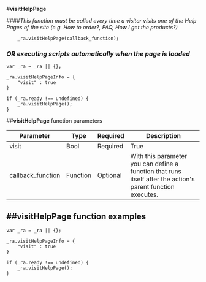#**visitHelpPage**

####*This function must be called every time a visitor visits one of the Help Pages of the site (e.g. How to order?, FAQ, How I get the products?)*

    	_ra.visitHelpPage(callback_function);
	
### *OR executing scripts automatically when the page is loaded*
	
	var _ra = _ra || {};
	
	_ra.visitHelpPageInfo = {
		"visit" : true
	}

	if (_ra.ready !== undefined) {
		_ra.visitHelpPage();
	}
	
##**visitHelpPage** function parameters

|    **Parameter**    |    **Type**    |    **Required**    |    **Description**    |
|---|---|---|---|
|  visit  |  Bool  |  Required  |  True  |
|	callback_function 	|	Function	|	Optional	|	With this parameter you can define a function that runs itself after the action's parent function executes.	|

##**visitHelpPage function examples**
----------

	var _ra = _ra || {};
	
	_ra.visitHelpPageInfo = {
		"visit" : true
	}
	
	if (_ra.ready !== undefined) {
		_ra.visitHelpPage();
	}
